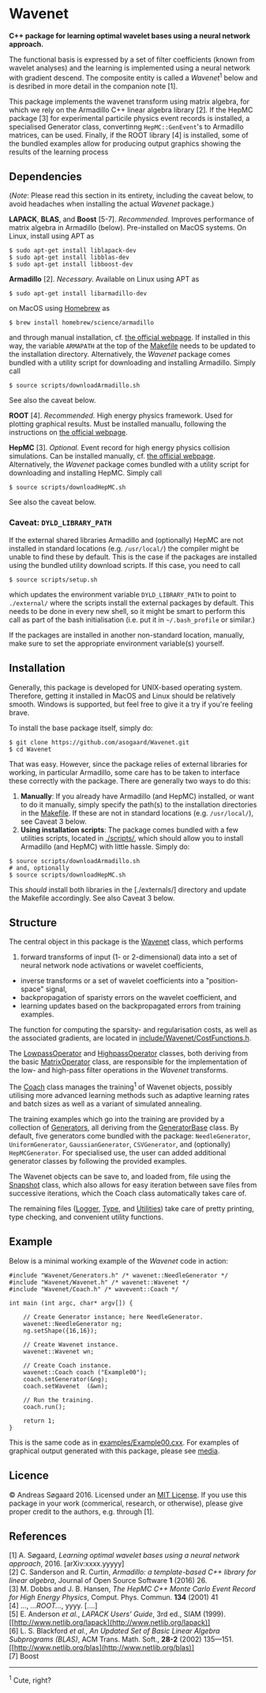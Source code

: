 # Wavenet

__C++ package for learning optimal wavelet bases using a neural network approach.__

The functional basis is expressed by a set of filter coefficients (known from wavelet analyses) and the learning is implemented using a neural network with gradient descend. The composite entity is called a _Wavenet_<sup>1</sup> below and is desribed in more detail in the companion note [1].

This package implements the wavenet transform using matrix algebra, for which we rely on the Armadillo C++ linear algebra  library [2]. If the HepMC package [3] for experimental particile physics event records is installed, a specialised Generator class, convertinng `HepMC::GenEvent`'s to Armadillo matrices, can be used. Finally, if the ROOT library [4] is installed, some of the bundled examples allow for producing output graphics showing the results of the learning process



## Dependencies
(_Note_: Please read this section in its entirety, including the caveat below, to avoid headaches when installing the actual _Wavenet_ package.)


__LAPACK__, __BLAS__, and __Boost__ [5-7]. _Recommended._ Improves performance of matrix algebra in Armadillo (below). Pre-installed on MacOS systems. On Linux, install using APT as
```
$ sudo apt-get install liblapack-dev
$ sudo apt-get install libblas-dev
$ sudo apt-get install libboost-dev
```


__Armadillo__ [2]. _Necessary._ Available on Linux using APT as 
```
$ sudo apt-get install libarmadillo-dev
```
on MacOS using [Homebrew](http://brew.sh/) as
```
$ brew install homebrew/science/armadillo
```
and through manual installation, cf. [the official webpage](http://arma.sourceforge.net/download.html). If installed in this way, the variable `ARMAPATH` at the top of the [Makefile](Makefile) needs to be updated to the installation directory. Alternatively, the _Wavenet_ package comes bundled with a utility script for downloading and installing Armadillo. Simply call
```
$ source scripts/downloadArmadillo.sh
```
See also the caveat below.


__ROOT__ [4]. _Recommended._ High energy physics framework. Used for plotting graphical results. Must be installed manuallu, following the instructions on [the official webpage](https://root.cern.ch/).


__HepMC__ [3]. _Optional._ Event record for high energy physics collision simulations. Can be installed manually, cf. [the official webpage](http://hepmc.web.cern.ch/hepmc/). Alternatively, the _Wavenet_ package comes bundled with a utility script for downloading and installing HepMC. Simply call
```
$ source scripts/downloadHepMC.sh
```
See also the caveat below.


### Caveat: `DYLD_LIBRARY_PATH`

If the external shared libraries Armadillo and (optionally) HepMC are not installed in standard locations (e.g. `/usr/local/`) the compiler might be unable to find these by default. This is the case if the packages are installed using the bundled utility download scripts. If this case, you need to call
```
$ source scripts/setup.sh
```
which updates the environment variable `DYLD_LIBRARY_PATH` to point to `./external/` where the scripts install the external packages by default. This needs to be done in every new shell, so it might be smart to perform this call as part of the bash initialisation (i.e. put it in `~/.bash_profile` or similar.)

If the packages are installed in another non-standard location, manually, make sure to set the appropriate environment variable(s) yourself.



## Installation

Generally, this package is developed for UNIX-based operating system. Therefore, getting it installed in  MacOS and Linux should be relatively smooth. Windows is supported, but feel free to give it a try if you're feeling brave.

To install the base package itself, simply do:
```
$ git clone https://github.com/asogaard/Wavenet.git
$ cd Wavenet
```

That was easy. However, since the package relies of external libraries for working, in particular Armadillo, some care has to be taken to interface these correctly with the package. There are generally two ways to do this:

1. __Manually__: If you already have Armadillo (and HepMC) installed, or want to do it manually, simply specify the path(s) to the installation directories in the [Makefile](Makefile). If these are not in standard locations (e.g. `/usr/local/`), see Caveat 3 below.
2. __Using installation scripts__: The package comes bundled with a few utilities scripts, located in [./scripts/](./scripts/), which should allow you to install Armadillo (and HepMC) with little hassle. Simply do:
```
$ source scripts/downloadArmadillo.sh
# and, optionally
$ source scripts/downloadHepMC.sh
```
This _should_ install both libraries in the [./externals/] directory and update the Makefile accordingly. See also Caveat 3 below.



## Structure

The central object in this package is the [Wavenet](include/Wavenet/Wavenet.h) class, which performs

1. forward transforms of input (1- or 2-dimensional) data into a set of neural network node activations or wavelet coefficients,
* inverse transforms or a set of wavelet coefficients into a "position-space" signal,
* backpropagation of sparisty errors on the wavelet coefficient, and
* learning updates based on the backpropagated errors from training examples.

The function for computing the sparsity- and regularisation costs, as well as the associated gradients, are located in [include/Wavenet/CostFunctions.h](include/Wavenet/CostFunctions.h).

The [LowpassOperator](include/Wavenet/LowpassOperator.h) and [HighpassOperator](include/Wavenet/HighpassOperator.h) classes, both deriving from the basic [MatrixOperator](include/Wavenet/MatrixOperator.h) class, are responsible for the implementation of the low- and high-pass filter operations in the _Wavenet_ transforms.

The [Coach](include/Wavenet/Coach.h) class manages the training<sup>1</sup> of Wavenet objects, possibly utilising more advanced learning methods such as adaptive learning rates and batch sizes as well as a variant of simulated annealing.

The training examples which go into the training are provided by a collection of [Generators](include/Wavenet/Generators.h), all deriving from the [GeneratorBase](include/Wavenet/GeneratorBase.h) class. By default, five generators come bundled with the package: `NeedleGenerator`, `UniformGenerator`, `GaussianGenerator`, `CSVGenerator`, and (optionally) `HepMCGenerator`. For specialised use, the user can added additional generator classes by following the provided examples.

The Wavenet objects can be save to, and loaded from, file using the [Snapshot](include/Wavenet/Snapshot.h) class, which also allows for easy iteration between save files from successive iterations, which the Coach class automatically takes care of.

The remaining files ([Logger](include/Wavenet/Logger.h), [Type](include/Wavenet/Type.h), and [Utilities](include/Wavenet/Utilities.h)) take care of pretty printing, type checking, and convenient utility functions.



## Example

Below is a minimal working example of the _Wavenet_ code in action:
```
#include "Wavenet/Generators.h" /* wavenet::NeedleGenerator */
#include "Wavenet/Wavenet.h" /* wavenet::Wavenet */
#include "Wavenet/Coach.h" /* wavevent::Coach */

int main (int argc, char* argv[]) {

    // Create Generator instance; here NeedleGenerator.
    wavenet::NeedleGenerator ng;
    ng.setShape({16,16});
    
    // Create Wavenet instance.
    wavenet::Wavenet wn;

    // Create Coach instance.
    wavenet::Coach coach ("Example00");
    coach.setGenerator(&ng);
    coach.setWavenet  (&wn);
    
    // Run the training.
    coach.run();

    return 1;
}
```
This is the same code as in [examples/Example00.cxx](examples/Example00.cxx). For examples of graphical output generated with this package, please see [media](media).



## Licence

© Andreas Søgaard 2016. Licensed under an [MIT License](LICENSE). If you use this package in your work (commerical, research, or otherwise), please give proper credit to the authors, e.g. through [1].



## References

[1] A. Søgaard, _Learning optimal wavelet bases using a neural network approach_, 2016. [arXiv:xxxx.yyyyy]  
[2] C. Sanderson and R. Curtin, _Armadillo: a template-based C++ library for linear algebra_, Journal of Open Source Software __1__ (2016) 26.  
[3] M. Dobbs and J. B. Hansen, _The HepMC C++ Monte Carlo Event Record for High Energy Physics_, Comput. Phys. Commun. __134__ (2001) 41  
[4] ..., _...ROOT..._, yyyy. [....]  
[5] E. Anderson _et al._, _LAPACK Users' Guide_, 3rd ed., SIAM (1999). [[http://www.netlib.org/lapack](http://www.netlib.org/lapack)]  
[6] L. S. Blackford _et al._, _An Updated Set of Basic Linear Algebra Subprograms (BLAS)_, ACM Trans. Math. Soft., __28-2__ (2002) 135—151. [[http://www.netlib.org/blas](http://www.netlib.org/blas)]  
[7] Boost


---

<sup>1</sup> Cute, right?
